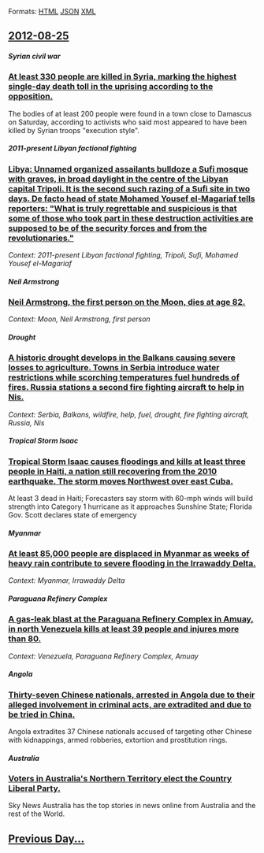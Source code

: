 
Formats: [HTML](2012/08/25/index.html)  [JSON](2012/08/25/index.json)  [XML](2012/08/25/index.xml)  

## [2012-08-25](/news/2012/08/25/index.md)

##### Syrian civil war
### [At least 330 people are killed in Syria, marking the highest single-day death toll in the uprising according to the opposition. ](/news/2012/08/25/at-least-330-people-are-killed-in-syria-marking-the-highest-single-day-death-toll-in-the-uprising-according-to-the-opposition.md)
The bodies of at least 200 people were found in a town close to Damascus on Saturday, according to activists who said most appeared to have been killed by Syrian troops &quot;execution style&quot;.

##### 2011-present Libyan factional fighting
### [Libya: Unnamed organized assailants bulldoze a Sufi mosque with graves, in broad daylight in the centre of the Libyan capital Tripoli. It is the second such razing of a Sufi site in two days. De facto head of state Mohamed Yousef el-Magariaf tells reporters: "What is truly regrettable and suspicious is that some of those who took part in these destruction activities are supposed to be of the security forces and from the revolutionaries." ](/news/2012/08/25/libya-unnamed-organized-assailants-bulldoze-a-sufi-mosque-with-graves-in-broad-daylight-in-the-centre-of-the-libyan-capital-tripoli-it-is.md)
_Context: 2011-present Libyan factional fighting, Tripoli, Sufi, Mohamed Yousef el-Magariaf_

##### Neil Armstrong
### [Neil Armstrong, the first person on the Moon, dies at age 82. ](/news/2012/08/25/neil-armstrong-the-first-person-on-the-moon-dies-at-age-82.md)
_Context: Moon, Neil Armstrong, first person_

##### Drought
### [A historic drought develops in the Balkans causing severe losses to agriculture. Towns in Serbia introduce water restrictions while scorching temperatures fuel hundreds of fires. Russia stations a second fire fighting aircraft to help in Nis. ](/news/2012/08/25/a-historic-drought-develops-in-the-balkans-causing-severe-losses-to-agriculture-towns-in-serbia-introduce-water-restrictions-while-scorchin.md)
_Context: Serbia, Balkans, wildfire, help, fuel, drought, fire fighting aircraft, Russia, Nis_

##### Tropical Storm Isaac
### [Tropical Storm Isaac causes floodings and kills at least three people in Haiti, a nation still recovering from the 2010 earthquake. The storm moves Northwest over east Cuba. ](/news/2012/08/25/tropical-storm-isaac-causes-floodings-and-kills-at-least-three-people-in-haiti-a-nation-still-recovering-from-the-2010-earthquake-the-stor.md)
At least 3 dead in Haiti; Forecasters say storm with 60-mph winds will build strength into Category 1 hurricane as it approaches Sunshine State; Florida Gov. Scott declares state of emergency

##### Myanmar
### [At least 85,000 people are displaced in Myanmar as weeks of heavy rain contribute to severe flooding in the Irrawaddy Delta. ](/news/2012/08/25/at-least-85-000-people-are-displaced-in-myanmar-as-weeks-of-heavy-rain-contribute-to-severe-flooding-in-the-irrawaddy-delta.md)
_Context: Myanmar, Irrawaddy Delta_

##### Paraguana Refinery Complex
### [A gas-leak blast at the Paraguana Refinery Complex in Amuay, in north Venezuela kills at least 39 people and injures more than 80. ](/news/2012/08/25/a-gas-leak-blast-at-the-paraguana-refinery-complex-in-amuay-in-north-venezuela-kills-at-least-39-people-and-injures-more-than-80.md)
_Context: Venezuela, Paraguana Refinery Complex, Amuay_

##### Angola
### [Thirty-seven Chinese nationals, arrested in Angola due to their alleged involvement in criminal acts, are extradited and due to be tried in China. ](/news/2012/08/25/thirty-seven-chinese-nationals-arrested-in-angola-due-to-their-alleged-involvement-in-criminal-acts-are-extradited-and-due-to-be-tried-in.md)
Angola extradites 37 Chinese nationals accused of targeting other Chinese with kidnappings, armed robberies, extortion and prostitution rings.

##### Australia
### [Voters in Australia's Northern Territory elect the Country Liberal Party. ](/news/2012/08/25/voters-in-australia-s-northern-territory-elect-the-country-liberal-party.md)
Sky News Australia has the top stories in news online from Australia and the rest of the World.

## [Previous Day...](/news/2012/08/24/index.md)

